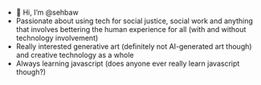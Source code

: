 - 👋 Hi, I’m @sehbaw
- Passionate about using tech for social justice, social work and anything that involves bettering the human experience for all (with and without technology involvement)
- Really interested generative art (definitely not AI-generated art though) and creative technology as a whole
- Always learning javascript (does anyone ever really learn javascript though?)
<!---
sehbaw/sehbaw is a ✨ special ✨ repository because its `README.md` (this file) appears on your GitHub profile.
You can click the Preview link to take a look at your changes.
--->
